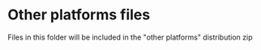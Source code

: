 # Other platforms files

Files in this folder will be included in the "other platforms" distribution zip

